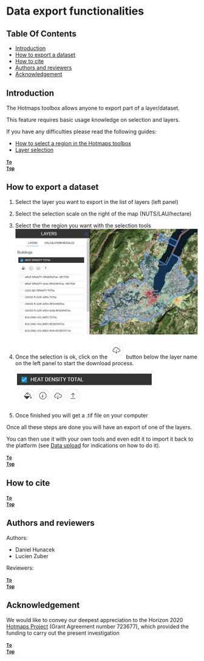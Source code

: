 # Data export functionalities

## Table Of Contents

- [Introduction](#Introduction)
- [How to export a dataset](#How-to-export-a-dataset)
- [How to cite](#How-to-cite)
- [Authors and reviewers](#Authors-and-reviewers)
- [Acknowledgement](#Acknowledgement)

## Introduction

The Hotmaps toolbox allows anyone to export part of a layer/dataset.

This feature requires basic usage knowledge on selection and layers. 

If you have any difficulties please read the following guides:

- [How to select a region in the Hotmaps toolbox](How-to-select-a-region-in-the-Hotmaps-toolbox)
- [Layer selection](Layer-section)

<code><ins>**[To Top](#table-of-contents)**</ins></code>

## How to export a dataset

1. Select the layer you want to export in the list of layers (left panel)

2. Select the selection scale on the right of the map (NUTS/LAU/hectare)

3. Select the the region you want with the selection tools![export_selection](images\export_selection.png)

4. Once the selection is ok, click on the ![export button](images/layer-export-btn.png) button below the layer name on the left panel to start the download process.

   ![layer options](images/layer-options.png)

5. Once finished you will get a .tif file on your computer

Once all these steps are done you will have an export of one of the layers.

You can then use it with your own tools and even edit it to import it back to the platform (see [Data upload](Data_upload) for indications on how to do it).

<code><ins>**[To Top](#table-of-contents)**</ins></code>

## How to cite

<code><ins>**[To Top](#table-of-contents)**</ins></code>

## Authors and reviewers

Authors:

- Daniel Hunacek
- Lucien Zuber

Reviewers:

<code><ins>**[To Top](#table-of-contents)**</ins></code>

## Acknowledgement

We would like to convey our deepest appreciation to the Horizon 2020 [Hotmaps Project](https://www.hotmaps-project.eu) (Grant Agreement number 723677), which provided the funding to carry out the present investigation

<code><ins>**[To Top](#table-of-contents)**</ins></code>